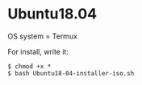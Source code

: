 # Ubuntu18.04

OS system = Termux

For install, write it:
```
$ chmod +x *
$ bash Ubuntu18-04-installer-iso.sh
```
